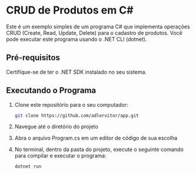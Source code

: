 # CRUD de Produtos em C#

Este é um exemplo simples de um programa C# que implementa operações CRUD (Create, Read, Update, Delete) para o cadastro de produtos. Você pode executar este programa usando o .NET CLI (dotnet).

## Pré-requisitos

Certifique-se de ter o .NET SDK instalado no seu sistema.

## Executando o Programa

1. Clone este repositório para o seu computador:

   ```bash
   git clone https://github.com/adlervitor/app.git

2. Navegue até o diretório do projeto
3. Abra o arquivo Program.cs em um editor de código de sua escolha
4. No terminal, dentro da pasta do projeto, execute o seguinte comando para compilar e executar o programa:
   ```bash
   dotnet run
